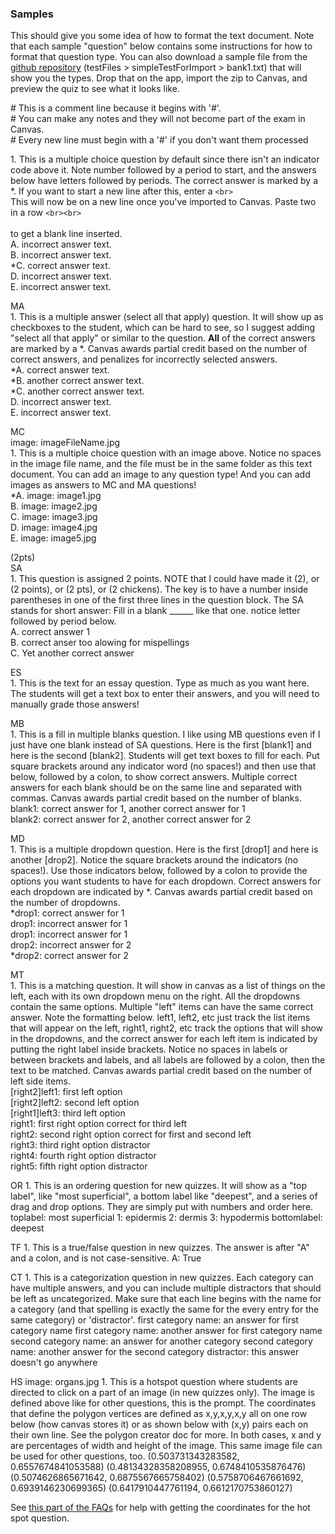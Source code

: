 ### Samples

This should give you some idea of how to format the text document. Note that each sample "question" below contains some instructions for how to format that question type. You can also download a sample file from the [github repository](https://github.com/haliaetus13/qtiConverter) (testFiles > simpleTestForImport > bank1.txt) that will show you the types. Drop that on the app, import the zip to Canvas, and preview the quiz to see what it looks like.

\# This is a comment line because it begins with '\#'.  
\# You can make any notes and they will not become part of the exam in Canvas.  
\# Every new line must begin with a '#\' if you don't want them processed  


1\. This is a multiple choice question by default since there isn't an indicator code above it. Note number followed by a period to start, and the answers below have letters followed by periods. The correct answer is marked by a \*. If you want to start a new line after this, enter a `<br>` <br> This will now be on a new line once you've imported to Canvas. Paste two in a row `<br><br>` <br><br> to get a blank line inserted.  
A. incorrect answer text.  
B. incorrect answer text.  
\*C. correct answer text.  
D. incorrect answer text.  
E. incorrect answer text.  

MA  
1\. This is a multiple answer (select all that apply) question. It will show up as checkboxes to the student, which can be hard to see, so I suggest adding "select all that apply" or similar to the question. **All** of the correct answers are marked by a \*. Canvas awards partial credit based on the number of correct answers, and penalizes for incorrectly selected answers.  
\*A. correct answer text.  
\*B. another correct answer text.  
\*C. another correct answer text.  
D. incorrect answer text.  
E. incorrect answer text.

MC  
image: imageFileName.jpg  
1\. This is a multiple choice question with an image above. Notice no spaces in the image file name, and the file must be in the same folder as this text document.  You can add an image to any question type!  And you can add images as answers to MC and MA questions!  
\*A. image: image1.jpg  
B. image: image2.jpg  
C. image: image3.jpg  
D. image: image4.jpg  
E. image: image5.jpg

(2pts)  
SA  
1\. This question is assigned 2 points. NOTE that I could have made it (2), or (2 points), or (2 pts), or (2 chickens). The key is to have a number inside parentheses in one of the first three lines in the question block. The SA stands for short answer: Fill in a blank \_\_\____ like that one. notice letter followed by period below.  
A. correct answer 1  
B. correct anser too alowing for mispellings  
C. Yet another correct answer

ES  
1\. This is the text for an essay question. Type as much as you want here. The students will get a text box to enter their answers, and you will need to manually grade those answers!

MB  
1\. This is a fill in multiple blanks question. I like using MB questions even if I just have one blank instead of SA questions. Here is the first [blank1] and here is the second [blank2]. Students will get text boxes to fill for each. Put square brackets around any indicator word (no spaces!) and then use that below, followed by a colon, to show correct answers. Multiple correct answers for each blank should be on the same line and separated with commas. Canvas awards partial credit based on the number of blanks.  
blank1: correct answer for 1, another correct answer for 1  
blank2: correct answer for 2, another correct answer for 2

MD  
1\. This is a multiple dropdown question. Here is the first [drop1] and here is another [drop2]. Notice the square brackets around the indicators (no spaces!). Use those indicators below, followed by a colon to provide the options you want students to have for each dropdown. Correct answers for each dropdown are indicated by \*. Canvas awards partial credit based on the number of dropdowns.  
\*drop1: correct answer for 1  
drop1: incorrect answer for 1  
drop1: incorrect answer for 1  
drop2: incorrect answer for 2  
\*drop2: correct answer for 2  

MT  
1\. This is a matching question. It will show in canvas as a list of things on the left, each with its own dropdown menu on the right. All the dropdowns contain the same options. Multiple "left" items can have the same correct answer. Note the formatting below. left1, left2, etc just track the list items that will appear on the left, right1, right2, etc track the options that will show in the dropdowns, and the correct answer for each left item is indicated by putting the right label inside brackets. Notice no spaces in labels or between brackets and labels, and all labels are followed by a colon, then the text to be matched. Canvas awards partial credit based on the number of left side items.  
[right2]left1: first left option  
[right2]left2: second left option  
[right1]left3: third left option  
right1: first right option correct for third left  
right2: second right option correct for first and second left  
right3: third right option distractor  
right4: fourth right option distractor  
right5: fifth right option distractor  

OR
1\. This is an ordering question for new quizzes. It will show as a "top label", like "most superficial", a bottom label like "deepest", and a series of drag and drop options. They are simply put with numbers and order here.
toplabel: most superficial
1: epidermis
2: dermis
3: hypodermis
bottomlabel: deepest

TF
1\. This is a true/false question in new quizzes. The answer is after "A" and a colon, and is not case-sensitive.
A: True

CT
1\. This is a categorization question in new quizzes. Each category can have multiple answers, and you can include multiple distractors that should be left as uncategorized. Make sure that each line begins with the name for a category (and that spelling is exactly the same for the every entry for the same category) or 'distractor'.
first category name: an answer for first category name
first category name: another answer for first category name
second category name: an answer for another category
second category name: another answer for the second category
distractor: this answer doesn't go anywhere

HS
image: organs.jpg
1\. This is a hotspot question where students are directed to click on a part of an image (in new quizzes only). The image is defined above like for other questions, this is the prompt. The coordinates that define the polygon vertices are defined as x,y,x,y,x,y all on one row below (how canvas stores it) or as shown below with (x,y) pairs each on their own line. See the polygon creator doc for more. In both cases, x and y are percentages of width and height of the image. This same image file can be used for other questions, too.
(0.503731343283582, 0.6557674841053588)
(0.48134328358208955, 0.6748410535876476)
(0.5074626865671642, 0.6875567665758402)
(0.5758706467661692, 0.6939146230699365)
(0.6417910447761194, 0.6612170753860127)

See [this part of the FAQs](./FAQ.md#hotspot-questions) for help with getting the coordinates for the hot spot question.